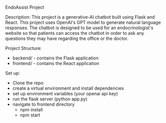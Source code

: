 EndoAssist Project

Description: This project is a generative-AI chatbot built using Flask and React. This project uses OpenAI's GPT model to generate natural language responses. The chatbot is designed to be used for an endocrinologist's website so that patients can access the chatbot in order to ask any questions they may have regarding the office or the doctor. 

Project Structure: 
- backend/ - contains the Flask application
- frontend/ - contains the React application

Set up:
- Clone the repo
- create a virtual environment and install dependencies
- set up environment variables (your openai api key)
- run the flask server (python app.py)
- navigate to frontend directory 
    - npm install 
    - npm start